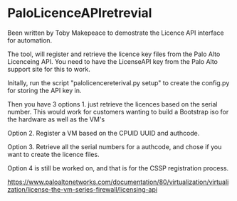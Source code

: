 # PaloLicenceAPIretrevial
Been written by Toby Makepeace to demostrate the Licence API interface for automation.

The tool, will register and retrieve the licence key files from the Palo Alto Licenceing API.
You need to have the LicenseAPI key from the Palo Alto support site for this to work.

Initally, run the script
"palolicencereterival.py setup" to create the config.py for storing the API key in.

Then you have 3 
options 1. just retrieve the licences based on the serial number.
This would work for customers wanting to build a Bootstrap iso for the hardware as well as the VM's

Option 2. Register a VM based on the CPUID UUID and authcode.

Option 3. Retrieve all the serial numbers for a authcode, and chose if you want to create the licence files.

Option 4 is still be worked on, and that is for the CSSP registration process.


https://www.paloaltonetworks.com/documentation/80/virtualization/virtualization/license-the-vm-series-firewall/licensing-api
